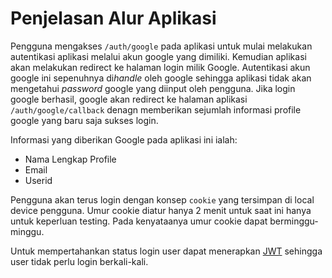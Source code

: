 # Penjelasan Alur Aplikasi
Pengguna mengakses `/auth/google` pada aplikasi untuk mulai melakukan autentikasi aplikasi melalui akun google yang dimiliki. Kemudian aplikasi akan melakukan redirect ke halaman login milik Google. Autentikasi akun google ini sepenuhnya di*handle* oleh google sehingga aplikasi tidak akan mengetahui *password* google yang diinput oleh pengguna. Jika login google berhasil, google akan redirect ke halaman aplikasi `/auth/google/callback` denagn memberikan sejumlah informasi profile google yang baru saja sukses login.

Informasi yang diberikan Google pada aplikasi ini ialah:
- Nama Lengkap Profile
- Email
- Userid

Pengguna akan terus login dengan konsep `cookie` yang tersimpan di local device pengguna. Umur cookie diatur hanya 2 menit untuk saat ini hanya untuk keperluan testing. Pada kenyataanya umur cookie dapat berminggu-minggu.

Untuk mempertahankan status login user dapat menerapkan [JWT](https://jwt.io/) sehingga user tidak perlu login berkali-kali.

